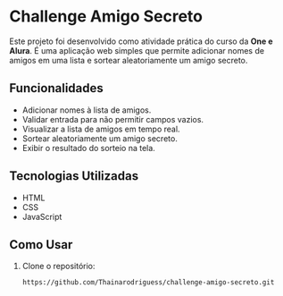 # Challenge Amigo Secreto

Este projeto foi desenvolvido como atividade prática do curso da **One e Alura**. É uma aplicação web simples que permite adicionar nomes de amigos em uma lista e sortear aleatoriamente um amigo secreto.

## Funcionalidades

- Adicionar nomes à lista de amigos.
- Validar entrada para não permitir campos vazios.
- Visualizar a lista de amigos em tempo real.
- Sortear aleatoriamente um amigo secreto.
- Exibir o resultado do sorteio na tela.

## Tecnologias Utilizadas

- HTML
- CSS
- JavaScript

## Como Usar

1. Clone o repositório:
   ```bash
   https://github.com/Thainarodriguess/challenge-amigo-secreto.git
